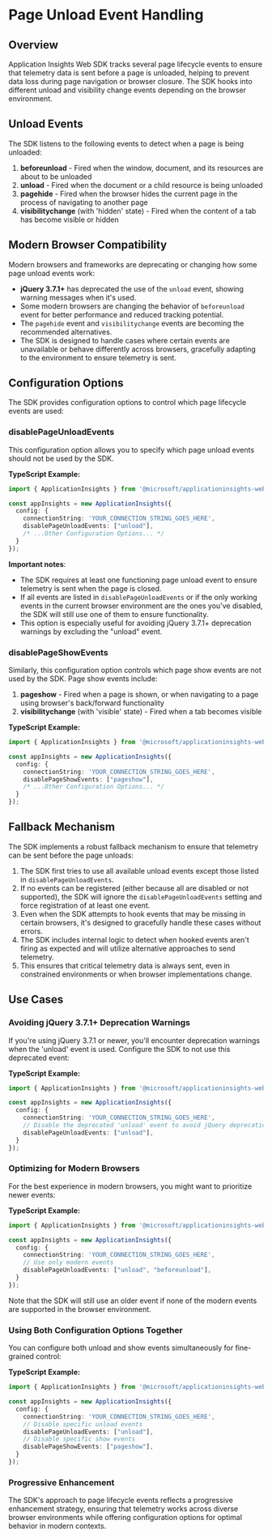 # Page Unload Event Handling

## Overview

Application Insights Web SDK tracks several page lifecycle events to ensure that telemetry data is sent before a page is unloaded, helping to prevent data loss during page navigation or browser closure. The SDK hooks into different unload and visibility change events depending on the browser environment.

## Unload Events

The SDK listens to the following events to detect when a page is being unloaded:

1. **beforeunload** - Fired when the window, document, and its resources are about to be unloaded
2. **unload** - Fired when the document or a child resource is being unloaded
3. **pagehide** - Fired when the browser hides the current page in the process of navigating to another page
4. **visibilitychange** (with 'hidden' state) - Fired when the content of a tab has become visible or hidden

## Modern Browser Compatibility

Modern browsers and frameworks are deprecating or changing how some page unload events work:

- **jQuery 3.7.1+** has deprecated the use of the `unload` event, showing warning messages when it's used.
- Some modern browsers are changing the behavior of `beforeunload` event for better performance and reduced tracking potential.
- The `pagehide` event and `visibilitychange` events are becoming the recommended alternatives.
- The SDK is designed to handle cases where certain events are unavailable or behave differently across browsers, gracefully adapting to the environment to ensure telemetry is sent.

## Configuration Options

The SDK provides configuration options to control which page lifecycle events are used:

### disablePageUnloadEvents

This configuration option allows you to specify which page unload events should not be used by the SDK.

**TypeScript Example:**
```typescript
import { ApplicationInsights } from '@microsoft/applicationinsights-web';

const appInsights = new ApplicationInsights({
  config: {
    connectionString: 'YOUR_CONNECTION_STRING_GOES_HERE',
    disablePageUnloadEvents: ["unload"],
    /* ...Other Configuration Options... */
  }
});
```

**Important notes**:

- The SDK requires at least one functioning page unload event to ensure telemetry is sent when the page is closed.
- If all events are listed in `disablePageUnloadEvents` or if the only working events in the current browser environment are the ones you've disabled, the SDK will still use one of them to ensure functionality.
- This option is especially useful for avoiding jQuery 3.7.1+ deprecation warnings by excluding the "unload" event.

### disablePageShowEvents

Similarly, this configuration option controls which page show events are not used by the SDK. Page show events include:

1. **pageshow** - Fired when a page is shown, or when navigating to a page using browser's back/forward functionality
2. **visibilitychange** (with 'visible' state) - Fired when a tab becomes visible

**TypeScript Example:**
```typescript
import { ApplicationInsights } from '@microsoft/applicationinsights-web';

const appInsights = new ApplicationInsights({
  config: {
    connectionString: 'YOUR_CONNECTION_STRING_GOES_HERE',
    disablePageShowEvents: ["pageshow"],
    /* ...Other Configuration Options... */
  }
});
```

## Fallback Mechanism

The SDK implements a robust fallback mechanism to ensure that telemetry can be sent before the page unloads:

1. The SDK first tries to use all available unload events except those listed in `disablePageUnloadEvents`.
2. If no events can be registered (either because all are disabled or not supported), the SDK will ignore the `disablePageUnloadEvents` setting and force registration of at least one event.
3. Even when the SDK attempts to hook events that may be missing in certain browsers, it's designed to gracefully handle these cases without errors.
4. The SDK includes internal logic to detect when hooked events aren't firing as expected and will utilize alternative approaches to send telemetry.
5. This ensures that critical telemetry data is always sent, even in constrained environments or when browser implementations change.

## Use Cases

### Avoiding jQuery 3.7.1+ Deprecation Warnings

If you're using jQuery 3.7.1 or newer, you'll encounter deprecation warnings when the 'unload' event is used. Configure the SDK to not use this deprecated event:

**TypeScript Example:**
```typescript
import { ApplicationInsights } from '@microsoft/applicationinsights-web';

const appInsights = new ApplicationInsights({
  config: {
    connectionString: 'YOUR_CONNECTION_STRING_GOES_HERE',
    // Disable the deprecated 'unload' event to avoid jQuery deprecation warnings
    disablePageUnloadEvents: ["unload"],
  }
});
```

### Optimizing for Modern Browsers

For the best experience in modern browsers, you might want to prioritize newer events:

**TypeScript Example:**
```typescript
import { ApplicationInsights } from '@microsoft/applicationinsights-web';

const appInsights = new ApplicationInsights({
  config: {
    connectionString: 'YOUR_CONNECTION_STRING_GOES_HERE',
    // Use only modern events
    disablePageUnloadEvents: ["unload", "beforeunload"],
  }
});
```

Note that the SDK will still use an older event if none of the modern events are supported in the browser environment.

### Using Both Configuration Options Together

You can configure both unload and show events simultaneously for fine-grained control:

**TypeScript Example:**
```typescript
import { ApplicationInsights } from '@microsoft/applicationinsights-web';

const appInsights = new ApplicationInsights({
  config: {
    connectionString: 'YOUR_CONNECTION_STRING_GOES_HERE',
    // Disable specific unload events
    disablePageUnloadEvents: ["unload"],
    // Disable specific show events
    disablePageShowEvents: ["pageshow"],
  }
});
```

### Progressive Enhancement

The SDK's approach to page lifecycle events reflects a progressive enhancement strategy, ensuring that telemetry works across diverse browser environments while offering configuration options for optimal behavior in modern contexts.